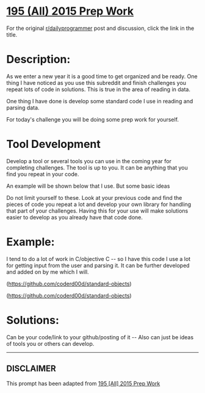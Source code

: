 # [195 (All) 2015 Prep Work](https://www.reddit.com/r/dailyprogrammer/comments/2r4wal/20150102_challenge_195_all_2015_prep_work/)

For the original [r/dailyprogrammer](https://www.reddit.com/r/dailyprogrammer/) post and discussion, click the link in the title.

# Description:
As we enter a new year it is a good time to get organized and be ready. One thing I have noticed as you use this subreddit and finish challenges you repeat lots of code in solutions. This is true in the area of reading in data.

One thing I have done is develop some standard code I use in reading and  parsing data.

For today's challenge you will be doing some prep work for yourself. 

# Tool Development
Develop a tool or several tools you can use in the coming year for completing challenges. The tool is up to you. It can be anything that you find you repeat in  your code. 

An example will be shown below that I use. But some basic ideas

Do not limit yourself to these. Look at your previous code and find the pieces of code you repeat a lot and develop your own library for handling that part of your challenges. Having this for your use will make solutions easier to develop as you already have that code done.

# Example:
I tend to do a lot of work in C/objective C -- so I have this code I use a lot for getting input from the user and parsing it. It can be further developed and added on by me which I will.

(https://github.com/coderd00d/standard-objects)

(https://github.com/coderd00d/standard-objects)
# Solutions:
Can be your code/link to your github/posting of it -- Also can just be ideas of tools you or others can develop.


----
## **DISCLAIMER**
This prompt has been adapted from [195 [All] 2015 Prep Work](https://www.reddit.com/r/dailyprogrammer/comments/2r4wal/20150102_challenge_195_all_2015_prep_work/
)
